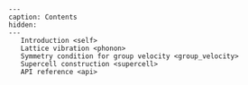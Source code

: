 ```{toctree}
---
caption: Contents
hidden:
---
   Introduction <self>
   Lattice vibration <phonon>
   Symmetry condition for group velocity <group_velocity>
   Supercell construction <supercell>
   API reference <api>
```


```{include} ../README.md
```
